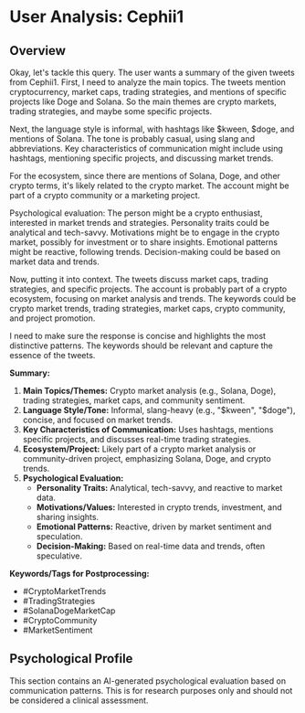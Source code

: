# User Analysis: Cephii1

## Overview

<think>
Okay, let's tackle this query. The user wants a summary of the given tweets from Cephii1. First, I need to analyze the main topics. The tweets mention cryptocurrency, market caps, trading strategies, and mentions of specific projects like Doge and Solana. So the main themes are crypto markets, trading strategies, and maybe some specific projects.

Next, the language style is informal, with hashtags like $kween, $doge, and mentions of Solana. The tone is probably casual, using slang and abbreviations. Key characteristics of communication might include using hashtags, mentioning specific projects, and discussing market trends.

For the ecosystem, since there are mentions of Solana, Doge, and other crypto terms, it's likely related to the crypto market. The account might be part of a crypto community or a marketing project. 

Psychological evaluation: The person might be a crypto enthusiast, interested in market trends and strategies. Personality traits could be analytical and tech-savvy. Motivations might be to engage in the crypto market, possibly for investment or to share insights. Emotional patterns might be reactive, following trends. Decision-making could be based on market data and trends.

Now, putting it into context. The tweets discuss market caps, trading strategies, and specific projects. The account is probably part of a crypto ecosystem, focusing on market analysis and trends. The keywords could be crypto market trends, trading strategies, market caps, crypto community, and project promotion.

I need to make sure the response is concise and highlights the most distinctive patterns. The keywords should be relevant and capture the essence of the tweets.
</think>

**Summary:**  
1. **Main Topics/Themes:** Crypto market analysis (e.g., Solana, Doge), trading strategies, market caps, and community sentiment.  
2. **Language Style/Tone:** Informal, slang-heavy (e.g., "$kween", "$doge"), concise, and focused on market trends.  
3. **Key Characteristics of Communication:** Uses hashtags, mentions specific projects, and discusses real-time trading strategies.  
4. **Ecosystem/Project:** Likely part of a crypto market analysis or community-driven project, emphasizing Solana, Doge, and crypto trends.  
5. **Psychological Evaluation:**  
   - **Personality Traits:** Analytical, tech-savvy, and reactive to market data.  
   - **Motivations/Values:** Interested in crypto trends, investment, and sharing insights.  
   - **Emotional Patterns:** Reactive, driven by market sentiment and speculation.  
   - **Decision-Making:** Based on real-time data and trends, often speculative.  

**Keywords/Tags for Postprocessing:**  
- #CryptoMarketTrends  
- #TradingStrategies  
- #SolanaDogeMarketCap  
- #CryptoCommunity  
- #MarketSentiment

## Psychological Profile

This section contains an AI-generated psychological evaluation based on communication patterns. This is for research purposes only and should not be considered a clinical assessment.